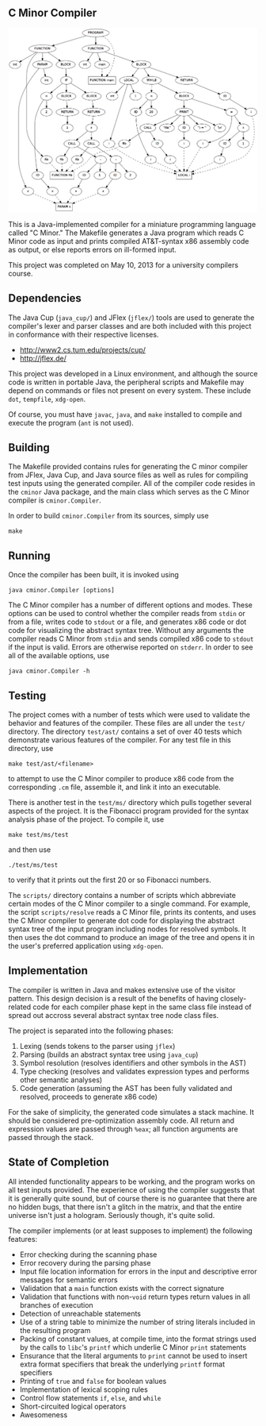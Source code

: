 C Minor Compiler
----------------

![Abstract Syntax Tree](other/ast.png)

This is a Java-implemented compiler for a miniature programming language called
"C Minor." The Makefile generates a Java program which reads C Minor code as
input and prints compiled AT&T-syntax x86 assembly code as output, or else
reports errors on ill-formed input.

This project was completed on May 10, 2013 for a university compilers course.

Dependencies
------------

The Java Cup (`java_cup/`) and JFlex (`jflex/`) tools are used to generate the
compiler's lexer and parser classes and are both included with this project in
conformance with their respective licenses.

* http://www2.cs.tum.edu/projects/cup/
* http://jflex.de/

This project was developed in a Linux environment, and although the source code
is written in portable Java, the peripheral scripts and Makefile may depend on
commands or files not present on every system. These include `dot`, `tempfile`,
`xdg-open`.

Of course, you must have `javac`, `java`, and `make` installed to compile and execute
the program (`ant` is not used).

Building
--------

The Makefile provided contains rules for generating the C minor compiler from
JFlex, Java Cup, and Java source files as well as rules for compiling test
inputs using the generated compiler. All of the compiler code resides in the
`cminor` Java package, and the main class which serves as the C Minor compiler is
`cminor.Compiler`.

In order to build `cminor.Compiler` from its sources, simply use

    make

Running
-------

Once the compiler has been built, it is invoked using

    java cminor.Compiler [options]

The C Minor compiler has a number of different options and modes. These options
can be used to control whether the compiler reads from `stdin` or from a file,
writes code to `stdout` or a file, and generates x86 code or dot code for
visualizing the abstract syntax tree. Without any arguments the compiler reads
C Minor from `stdin` and sends compiled x86 code to `stdout` if the input is valid.
Errors are otherwise reported on `stderr`. In order to see all of the available
options, use

    java cminor.Compiler -h

Testing
-------

The project comes with a number of tests which were used to validate the
behavior and features of the compiler. These files are all under the `test/`
directory. The directory `test/ast/` contains a set of over 40 tests which
demonstrate various features of the compiler. For any test file in this directory,
use

    make test/ast/<filename>

to attempt to use the C Minor compiler to produce x86 code from the
corresponding `.cm` file, assemble it, and link it into an executable.

There is another test in the `test/ms/` directory which pulls together several
aspects of the project. It is the Fibonacci program provided for the syntax
analysis phase of the project. To compile it, use

    make test/ms/test

and then use

    ./test/ms/test

to verify that it prints out the first 20 or so Fibonacci numbers.

The `scripts/` directory contains a number of scripts which abbreviate certain
modes of the C Minor compiler to a single command. For example, the script
`scripts/resolve` reads a C Minor file, prints its contents, and uses the C Minor
compiler to generate dot code for displaying the abstract syntax tree of the
input program including nodes for resolved symbols. It then uses the dot
command to produce an image of the tree and opens it in the user's preferred
application using `xdg-open`.

Implementation
--------------

The compiler is written in Java and makes extensive use of the visitor pattern.
This design decision is a result of the benefits of having closely-related code
for each compiler phase kept in the same class file instead of spread out
accross several abstract syntax tree node class files.

The project is separated into the following phases:

1. Lexing (sends tokens to the parser using `jflex`)
2. Parsing (builds an abstract syntax tree using `java_cup`)
3. Symbol resolution (resolves identifiers and other symbols in the AST)
4. Type checking (resolves and validates expression types and performs other semantic analyses)
5. Code generation (assuming the AST has been fully validated and resolved, proceeds to generate x86 code)

For the sake of simplicity, the generated code simulates a stack machine. It
should be considered pre-optimization assembly code. All return and expression
values are passed through `%eax`; all function arguments are passed through the
stack.

State of Completion
-------------------

All intended functionality appears to be working, and the program works on all
test inputs provided. The experience of using the compiler suggests that it is
generally quite sound, but of course there is no guarantee that there are no
hidden bugs, that there isn't a glitch in the matrix, and that the entire
universe isn't just a hologram. Seriously though, it's quite solid.

The compiler implements (or at least supposes to implement) the following
features:

* Error checking during the scanning phase
* Error recovery during the parsing phase
* Input file location information for errors in the input and descriptive error
  messages for semantic errors
* Validation that a `main` function exists with the correct signature
* Validation that functions with non-`void` return types return values in
  all branches of execution
* Detection of unreachable statements
* Use of a string table to minimize the number of string literals
  included in the resulting program
* Packing of constant values, at compile time, into the format strings used by
  the calls to `libc`'s `printf` which underlie C Minor `print` statements
* Ensurance that the literal arguments to `print` cannot be used to
  insert extra format specifiers that break the underlying `printf`
  format specifiers
* Printing of `true` and `false` for boolean values
* Implementation of lexical scoping rules
* Control flow statements `if`, `else`, and `while`
* Short-circuited logical operators
* Awesomeness

